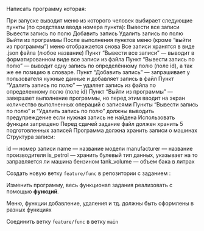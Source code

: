 Написать программу которая:

При запуске выводит меню из которого человек выбирает следующие пункты (по средствам ввода номера пункта):
Вывести все записи
Вывести запись по полю
Добавить запись
Удалить запись по полю
Выйти из программы
После выполнения пунктов меню (кроме “выйти из программы”) меню отображается снова
Все записи хранятся в виде .json файла (любое название)
Пункт “Вывести все записи” — выводит в форматированном виде все записи из файла
Пункт “Вывести запись по полю” — выводит одну запись по определённому полю (поле id), а так же ее позицию в словаре.
Пункт “Добавить запись” — запрашивает у пользователя нужные данные и добавляет запись в файл
Пункт “Удалить запись по полю” — удаляет запись из файла по определенному полю (поле id)
Пункт “Выйти из программы” — завершает выполнение программы, но перед этим вводит на экран количество выполненных операций с записями
Пункты “Вывести запись по полю” и “Удалить запись по полю” должны выводить предупреждение если нужная запись не найдена
Использовать функции запрещено
Перед сдачей задание файл должен хранить 5 подготовленных записей
Программа должна хранить записи о машинах Структура записи:

id — номер записи
name — название модели
manufacturer — название производителя
is_petrol — хранить булевый тип данных, указывает на то заправляется ли машина бензином
tank_volume — объем бака в литрах



Создать новую ветку `feature/func` в репозитории с заданием :

Изменить программу, весь функционал задания реализовать с помощью **функций**.

Меню, функции добавление, удаления и тд. должны быть оформлены в разных функциях

Соединить ветку `feature/func` в ветку `main`

